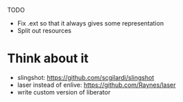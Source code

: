 TODO

* Fix .ext so that it always gives some representation
* Split out resources

# Think about it
* slingshot: https://github.com/scgilardi/slingshot
* laser instead of enlive: https://github.com/Raynes/laser
* write custom version of liberator
